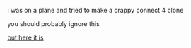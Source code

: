 i was on a plane and tried to make a crappy connect 4 clone

you should probably ignore this

[but here it is](https://evanhahn.github.io/connect-4-from-the-plane/)
